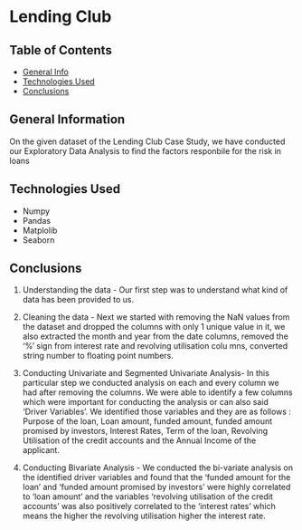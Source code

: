 # Lending Club
## Table of Contents
* [General Info](#general-information)
* [Technologies Used](#technologies-used)
* [Conclusions](#conclusions)


## General Information
On the given dataset of the Lending Club Case Study, we have conducted our Exploratory Data Analysis to find the factors responbile for the risk in loans

## Technologies Used
- Numpy
- Pandas
- Matplolib
- Seaborn

## Conclusions 
1. Understanding the data - Our first step was to understand what kind of data has been provided to us. 

2. Cleaning the data  - Next we started with removing the NaN values from the dataset and dropped the columns with only 1 unique value in it, we also extracted the month and year from the date columns, removed the ‘%’ sign from interest rate and revolving utilisation colu
mns, converted string number to floating point numbers.

3. Conducting Univariate and Segmented Univariate Analysis- In this particular step we conducted analysis on each and every column we had after removing the columns. We were able to identify a few columns which were important for conducting the analysis or can also said ‘Driver Variables’. We identified those variables and they are as follows : Purpose of the loan, Loan amount, funded amount, funded amount promised by investors, Interest Rates, Term of the loan, Revolving Utilisation of the credit accounts and the Annual Income of the applicant. 

4. Conducting Bivariate Analysis - We conducted the bi-variate analysis on the identified driver variables and found that the ‘funded amount for the loan’ and ‘funded amount promised by investors’ were highly correlated to ‘loan amount’ and the variables ‘revolving utilisation of the credit accounts’ was also positively correlated to the ‘interest rates’ which means the higher the revolving utilisation higher the interest rate.
